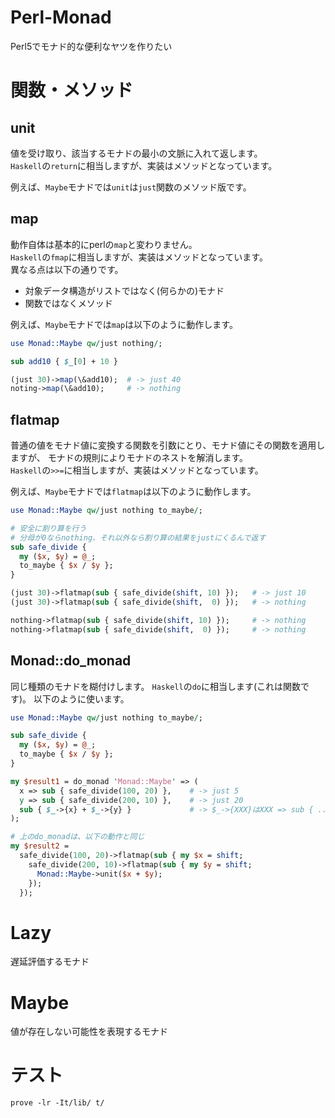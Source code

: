 # Perl-Monad
Perl5でモナド的な便利なヤツを作りたい

# 関数・メソッド
## unit
値を受け取り、該当するモナドの最小の文脈に入れて返します。  
`Haskell`の`return`に相当しますが、実装はメソッドとなっています。

例えば、`Maybe`モナドでは`unit`は`just`関数のメソッド版です。
## map
動作自体は基本的にperlの`map`と変わりません。  
`Haskell`の`fmap`に相当しますが、実装はメソッドとなっています。  
異なる点は以下の通りです。
- 対象データ構造がリストではなく(何らかの)モナド
- 関数ではなくメソッド

例えば、`Maybe`モナドでは`map`は以下のように動作します。
```perl
use Monad::Maybe qw/just nothing/;

sub add10 { $_[0] + 10 }

(just 30)->map(\&add10);  # -> just 40
noting->map(\&add10);     # -> nothing
```

## flatmap
普通の値をモナド値に変換する関数を引数にとり、モナド値にその関数を適用しますが、
モナドの規則によりモナドのネストを解消します。  
`Haskell`の`>>=`に相当しますが、実装はメソッドとなっています。

例えば、`Maybe`モナドでは`flatmap`は以下のように動作します。
```perl
use Monad::Maybe qw/just nothing to_maybe/;

# 安全に割り算を行う
# 分母が0ならnothing、それ以外なら割り算の結果をjustにくるんで返す
sub safe_divide {
  my ($x, $y) = @_;
  to_maybe { $x / $y };
}

(just 30)->flatmap(sub { safe_divide(shift, 10) });   # -> just 10
(just 30)->flatmap(sub { safe_divide(shift,  0) });   # -> nothing

nothing->flatmap(sub { safe_divide(shift, 10) });     # -> nothing
nothing->flatmap(sub { safe_divide(shift,  0) });     # -> nothing
```

## Monad::do_monad
同じ種類のモナドを糊付けします。
`Haskell`の`do`に相当します(これは関数です)。
以下のように使います。
```perl
use Monad::Maybe qw/just nothing to_maybe/;

sub safe_divide {
  my ($x, $y) = @_;
  to_maybe { $x / $y };
}

my $result1 = do_monad 'Monad::Maybe' => (
  x => sub { safe_divide(100, 20) },    # -> just 5 
  y => sub { safe_divide(200, 10) },    # -> just 20
  sub { $_->{x} + $_->{y} }             # -> $_->{XXX}はXXX => sub { ... }に対応
);

# 上のdo_monadは、以下の動作と同じ
my $result2 =
  safe_divide(100, 20)->flatmap(sub { my $x = shift;
    safe_divide(200, 10)->flatmap(sub { my $y = shift;
      Monad::Maybe->unit($x + $y);
    });
  });

```

# Lazy
遅延評価するモナド
# Maybe
値が存在しない可能性を表現するモナド


# テスト
```
prove -lr -It/lib/ t/
```
